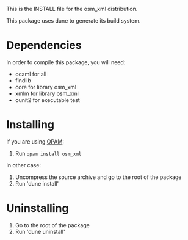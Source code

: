 This is the INSTALL file for the osm_xml distribution.

This package uses dune to generate its build system.

Dependencies
============

In order to compile this package, you will need:

* ocaml for all
* findlib
* core for library osm_xml
* xmlm for library osm_xml
* ounit2 for executable test

Installing
==========

If you are using [OPAM](http://opam.ocaml.org/):

1. Run `opam install osm_xml`

In other case:

1. Uncompress the source archive and go to the root of the package
2. Run 'dune install'

Uninstalling
============

1. Go to the root of the package
2. Run 'dune uninstall'
